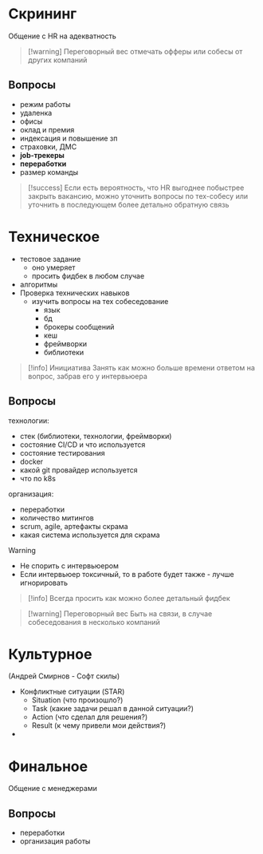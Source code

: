 # Скрининг
Общение с HR на адекватность

> [!warning] Переговорный вес
> отмечать офферы или собесы от других компаний

## Вопросы
- режим работы
- удаленка
- офисы
- оклад и премия
- индексация и повышение зп
- страховки, ДМС
- **job-трекеры**
- **переработки**
- размер команды

> [!success]
> Если есть вероятность, что HR выгоднее побыстрее закрыть вакансию, можно уточнить вопросы по тех-собесу или уточнить в последующем более детально обратную связь

# Техническое
- тестовое задание
	- оно умеряет
	- просить фидбек в любом случае
- алгоритмы
- Проверка технических навыков
	- изучить вопросы на тех собеседование
		- язык
		- бд
		- брокеры сообщений
		- кеш
		- фреймворки
		- библиотеки

> [!info] Инициатива
> Занять как можно больше времени ответом на вопрос, забрав его у интервьюера

## Вопросы
технологии:
- стек (библиотеки, технологии, фреймворки)
- состояние CI/CD и что используется
- состояние тестирования
- docker
- какой git провайдер используется
- что по k8s

организация:
- переработки
- количество митингов
- scrum, agile, артефакты скрама
- какая система используется для скрама

> [!warning]
> - Не спорить с интервьюером
> - Если интервьюер токсичный, то в работе будет также - лучше игнорировать

> [!info] Всегда просить как можно более детальный фидбек

> [!warning] Переговорный вес
> Быть на связи, в случае собеседования в несколько компаний

# Культурное
(Андрей Смирнов - Софт скилы)
- Конфликтные ситуации (STAR)
	- Situation (что произошло?)
	- Task (какие задачи решал в данной ситуации?)
	- Action (что сделал для решения?)
	- Result (к чему привели мои действия?)
- 

# Финальное
Общение с менеджерами

## Вопросы
- переработки
- организация работы